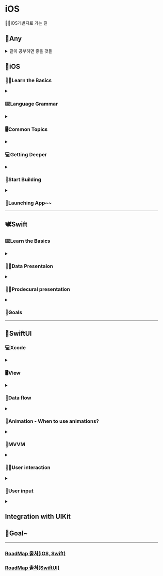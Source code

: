 # iOS
🧑‍🏫iOS개발자로 가는 길

    
## 📌Any
<details>
    <summary>같이 공부하면 좋을 것들</summary>
    
### [Datastructures & Algorithms](https://github.com/eemdeeks/iOS/tree/main/algorithm/AlgorithmStudy/AlgorithmStudy)
### Basic Terminal Usage
### Git - Version Control
### SSH
### HTTP/HTTPs and APIs
### Learn to Research
### Character Encodings
### [Github](https://github.com/eemdeeks)
</details>


## 🍎iOS
        
### 🧑‍💻Learn the Basics
<details>
    <summary></summary>
    
- [Xcode IDE](https://github.com/eemdeeks/iOS/blob/main/iOS/Xcode_IDE/Xcode_IDE.md)
    - [Playground](https://github.com/eemdeeks/iOS/blob/main/iOS/Xcode_IDE/Playground.md)
    </details>
    
### ⌨️Language Grammar
<details>
    <summary></summary>
    
- Swift
    - [Functional Programming](https://github.com/eemdeeks/iOS/blob/main/iOS/Language%20Grammer/Swift/Functional%20Programming.md)
    
</details>

### 🖥️Common Topics
<details>
    <summary></summary>
    
- [Mobile Human Interface Gudeline](https://github.com/eemdeeks/iOS/blob/main/iOS/Common%20Topics/Mobile%20Human%20Interface%20Guideline.md)
- iOS Technologies
    - [App Architect](https://github.com/eemdeeks/iOS/blob/main/iOS/Common%20Topics/iOS%20Technologies/App%20Architect.md)
    - App Life-cycle
    - View-ViewController Programming
        - AutoLayout
    - Multi-touch Event Handling
- Cocoa Design Pattern
    - MVC
    - Singleton
    - Delegate
    - ResponderChain
    - Observer
- Network Programming
    - RESTful APIs
    - TCP/IP SocketAPIs
</details>

### 💻Getting Deeper
<details>
    <summary></summary>
    
- Swift Additional Topics
    - Protocol-oriented Programming
        - Value Semantics
        - Generics
    - Cancurrent Programming
        - DispatchQueue
        - Swift Standard
        - Swift Foundation
    - Advanced Design Pattern
        - VIPER
        - MVVM
        - ReactorKit
- System Framework
    - Core Foundation
    - [Cocoa Touch](https://github.com/eemdeeks/iOS/blob/main/iOS/Getting%20Deeper/System%20Framework/Cocoa%20Touch.md)
- Reactive programming
    - Combine
        - [SwiftUI](https://github.com/eemdeeks/iOS/tree/main/swiftUI)
    - RxSwift
    - ReactiveCocoa
- Data Persistance
    - Core Data
        - Splite
    - Realm
    - Serialize
        - PList
        - JSON
        - Keychain
    - KeyedArchiver
    - Cloud
        - iCloud
        - Firebase
- Project & Workspace
    - build Config
    - Scheme
    - Target
    - Package Manager
        - Swift Package Manager
        - CocoaPods
        - Carthage
- Instruments
    - Allocations
    - Leaks
    - Network
    - Activity
    - Energy
    - Layout
    - System Trace
    - Time Profile
    - .etc
- Testing
    - XCTest
        - TDD
        - Quick/Nimble
    - UI Test
    - Code Coverage
- Debugging
    - Tool & Tips
        - LLDB
        - Break-Pointer
        - Gauges
        - Visual Debugging
            - Sanitizer
        - Diagnostics
</details>

### 📱Start Building
<details>
    <summary></summary>
    
- Build & Deployment
    - CI
        - Xcode Server
        - Fastlane
        - bitrise
        - Travis
        - Jenkins
    - Analytic Tools
        - GA
        - Firebase
           - Crashlytics
        - TestFlight
        - UserHabit
- 📲App Store
    - Review Guideline
    - iTunes Connect
    - Lucky Reviewr

</details>

### 🏁Launching App~~



***



## 🕊️Swift
### ⌨️Learn the Basics
<details>
    <summary></summary>
    
Practice typing
- Constaints
- Variables
- Comments
    
</details>
   
### 👩‍💻Data Presentaion
<details>
    <summary></summary>
    
- Primitive Types
    - Integer
    - Float and Double
        - Numetric Literals
        - Conversion
    - Boolean
    - String and Character
        - Unicode
        - Substring and Indices
    - Optional
        - nil
        - Optional binding
        - Optional chaining
        - IUO
    - Tuples (Structural Value Types)
- Collections
    - Array
    - Set
    - Dictionary
- Structural Value Types
    - enum
        - Associated Values
        - Raw Values
    - Struct
    - class (Reference Types) & (Object-oriented Programming)
        -  Properties
            - Stored
            - Computed
            - Observers
            - Wrapper
            - Type Property
        - Methods
            - Instance
            - Type Methods
        - Subscript
            - Options
        - Initialization
            - Delegation
            - Two-Phase
            - Failable
            - Required
        - Deinitialization (Object-oriented Programming)
        - inheritence (Protocol-Oriented Programming_Multiple)
            - Subclassing
            - Overriding
    
</details>

### 🧑‍💻Prodecural presentation
<details>
    <summary></summary>
    
- Basic Operator
    - ternary
    - binary
    - unary
    - Combinations
    - assignment
    - arithmetic
    - Comparison
    - Range
    - Logical
    - Advanced Operators
- Control Flow
    - While Loops
    - For-In Loops
    - guard
    - switch-case
    - If - else
    - #Availability
- Functions
    - Opaque Types
    - Parameters and Returns
    - Nested Functions
    - Function Types
    - In-Out
- Closures
    - Currying
    - Trailing Closures
    - Expression
    - Autoclosures
    - Escaping Closures
    - Capture Values
- Functional Programming
    - High-order fuctions
    - First-Class Function
    - Immutable Values
- Extensions
    - Initializer
    - Methods
    - Properties
    - Nested Type
    - Subscript
    - Confirm Protocol (Protocol)
- Protocol
    - Property Requirements
    - Protocols as Types
    - Composition
    - Method Requirements
    - Delegation
    - Optional
    - Initializer Requirements
    - Inheritance
    - Default Implementation
- Generics
    - Assciated Types (Protocol)
    - Generic Functions
    - Generic Types
    - Generic Subscript
    - Type Parameters
    - Type constraints
    - Generic Where Clause
- Error Handling
    - rethrows
    - throws
    - do-catch
    - Error Protocol
- Memory
    - Management with ARC
        - Strong Reference
            - Reference Cycle (Weak Reference)
         - Weak Reference
         - Unowned Reference
     - Access
        - Layout
        - UnsafePointer
- Access Control
    - Private
    - File private
    - Internal
    - Public
    - Open
- Debug
    - Assertions
    - Preconditions
- with Objective-C
    - Migration
    - Import from/to
    - Interoperability
    - Bridge Header
    
</details>

### 🏁Goals


***



## 🌠SwiftUI

### 💻Xcode
<details>
    <summary></summary>
    
- Create new project
    - SceneDelegate
    - Window Group
- Xcode preview
- Canvas
- Preview layout
- Multi-platform support
- Simulator
- Support iOS version
</details>

### 🖥️View
<details>
    <summary></summary>
    
- What is a view?
    - [Text](https://github.com/eemdeeks/iOS/blob/main/swiftUI/what%20is%20a%20view/Text.md)
    - UI controls
    - Image
    - Color view
- View lifecycle
    - OnAppear
    - onDisappear
- Compose views
    - Navigation
        - NavigationLink
        - NavigationbarItems
        - Split view
        - Page View
        - TapView
        - TabItem
        - Alert
        - Sheet
        - Action sheet
        - Popover
        - Modal view
        - Context menu
    - Container views
        - VStack
        - HStack
        - ZStack
        - Group
        - Scrollview
        - List
        - Section
        - Forms
        - ForEach
        - Identifiable
        - DisclosureGroup
        - Collection view
        - LazyVGrid
        - LazyHGrid
    - Layout System
        - Padding
        - Divider
        - Spacer
        - .frame()
        - flexible frames
        - .inset
        - .degesIgnoreSafeArea()
        - GeometryReader
        - Preferences
        - Alignment
        - Layout priority
        - Offset
        - Zindex
        - Background
        - Overlay
        - Clipped
        - ClipShape
        - CornerRadius
    - View modifier
        - Custom view modifiers
            - Font
                - Border
                - Shadows
                - ButtonStyle
                - custom font
                - Dynamic type
            - reusable Code
            - PickerStyle
        - Design System - style guide
            - Color
            - Gradient
            - Accent Color
            - Blur
            - Opacity
            - brightness
            - Saturation
            - grayscale
            - Contrast
            - colorMultiply
            - **Dark mode**
    - Images
        - Resizable
        - aspectRatio
        - clippedShape
        - mask
        - Clipped
    - Drawing
        - Shape
        - Path
            - Rectangle
            - Capsule
            - Circle
                - Stroke
                - Fill
                - trim
    - Icons
        - System icons
        
</details>
    
### 🚂Data flow
<details>
    <summary></summary>
    
- combine Framework
    - Publishers
    - Subscribers
    - Operators
    - Transforming values
    - Subjects
- [inside Views](https://github.com/eemdeeks/iOS/tree/main/swiftUI/Data%20flow/inside%20Views)
    - [Property wrapper](https://github.com/eemdeeks/iOS/blob/main/swiftUI/Data%20flow/inside%20Views/Property%20wrapper.md)
        - [@State](https://github.com/eemdeeks/iOS/blob/main/swiftUI/Data%20flow/inside%20Views/%40State.md)
        - [@Binding](https://github.com/eemdeeks/iOS/blob/main/swiftUI/Data%20flow/inside%20Views/%40Binding.md)
        - [@ObservedObject](https://github.com/eemdeeks/iOS/blob/main/swiftUI/Data%20flow/inside%20Views/%40ObservedObject.md)
        - [@StateObject](https://github.com/eemdeeks/iOS/blob/main/swiftUI/Data%20flow/inside%20Views/%40StateObject.md)
            - [ObservableObjet](https://github.com/eemdeeks/iOS/blob/main/swiftUI/MVVM/View%20Model/ObservableObject.md)
            - [@published](https://github.com/eemdeeks/iOS/blob/main/swiftUI/MVVM/View%20Model/%40Published.md)
        - @Environment
        - @EnvironmentObject
        - [.onReceive()](https://github.com/eemdeeks/iOS/blob/main/swiftUI/Data%20flow/inside%20Views/onReceive().md)
        - [.onChange()](https://github.com/eemdeeks/iOS/blob/main/swiftUI/Data%20flow/inside%20Views/onChange().md)

</details>

### 🎲Animation - When to use animations?
<details>
    <summary></summary>
    
- Implicit animations
- explicit animation

- Transitions

- Animation timing curve
- Repeat
- spped
- repeatForever
- delay

- Animatable Protocol

</details>

### 📱MVVM
<details>
    <summary></summary>
    
- View Model
    - [ObservableObject](https://github.com/eemdeeks/iOS/blob/main/swiftUI/MVVM/View%20Model/ObservableObject.md)
    - [@Published](https://github.com/eemdeeks/iOS/blob/main/swiftUI/MVVM/View%20Model/%40Published.md)
- Model
    - Data persistence
        - REST API
        - Network calls
        
        - Codable Protocol
        - CRUD
        - JSON
        - Archiving
        
        - UserDefaults
        - File manager
        - document-based app
        - database
            - on device
                - Core data
                - @FetchRequest
            - on network
                - CloudKit
                - Realm
                    - frozen Objects
                - Firebase
</details>

### 🧑‍💻User interaction
<details>
    <summary></summary>
    
- UI controls
    - Button
    - EditButton
    - Slider
    - Toggle
    - Stepper
    - Picker
    - DatePicker
    - TextField
    - SecureField
    - .onChange()
    - .onEditingChanged
    - .disabled()
    - LabellsHidden
    - MapView
    - TextEditor
    - SignInWithApple button
</details>

### 📲User input
<details>
    <summary></summary>
    
- Gestures
    - Gesture recognizer
    - Tap gesture
    - Double tap
    - Drag gesture
    - Magnification gesture
    - Long press gesture
    - Rotation gesture
    - composing gestures
    - Simultaneous gesture
- Drag and drop
    - Inside a list
    - .onMove
    - .onInsert
    - .onDrop
    - .onDrag
    - NSItemProvider
    - UTType
</details>

## Integration with UIKit

## 🏁Goal~
        
***
### [RoadMap 출처(iOS, Swift)](https://github.com/godrm/mobile-developer-roadmap)
### [RoadMap 출처(SwiftUI)](https://karinprater.medium.com/on-the-road-to-learn-swiftui-8b26b528199c)

